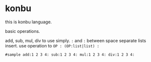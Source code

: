 konbu
=====

this is konbu language.

basic operations.

add, sub, mul, div to use simply.
`:` and `:` between space separate lists insert.
use operation to `OP : (OP:list|list) :`

``
#sample
add:1 2 3 4:
sub:1 2 3 4:
mul:1 2 3 4:
div:1 2 3 4:
``

